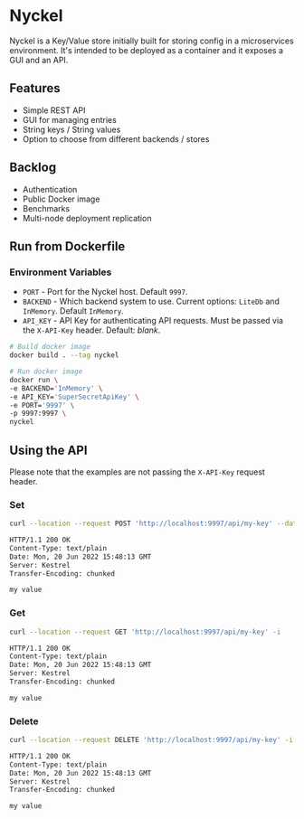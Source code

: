 # Nyckel

Nyckel is a Key/Value store initially built for storing config in a microservices environment. It's intended to be deployed as a container and it exposes a GUI and an API.

## Features

- Simple REST API
- GUI for managing entries
- String keys / String values
- Option to choose from different backends / stores

## Backlog

- Authentication
- Public Docker image
- Benchmarks
- Multi-node deployment replication

## Run from Dockerfile

### Environment Variables

- `PORT` - Port for the Nyckel host. Default `9997`.
- `BACKEND` - Which backend system to use. Current options: `LiteDb` and `InMemory`. Default `InMemory`.
- `API_KEY` - API Key for authenticating API requests. Must be passed via the `X-API-Key` header. Default: _blank_.

```bash
# Build docker image
docker build . --tag nyckel

# Run docker image
docker run \
-e BACKEND='InMemory' \
-e API_KEY='SuperSecretApiKey' \
-e PORT='9997' \
-p 9997:9997 \
nyckel
```

## Using the API

Please note that the examples are not passing the `X-API-Key` request header.

### Set

```bash
curl --location --request POST 'http://localhost:9997/api/my-key' --data-raw 'my value' -i

HTTP/1.1 200 OK
Content-Type: text/plain
Date: Mon, 20 Jun 2022 15:48:13 GMT
Server: Kestrel
Transfer-Encoding: chunked

my value
```

### Get

```bash
curl --location --request GET 'http://localhost:9997/api/my-key' -i

HTTP/1.1 200 OK
Content-Type: text/plain
Date: Mon, 20 Jun 2022 15:48:13 GMT
Server: Kestrel
Transfer-Encoding: chunked

my value
```

### Delete

```bash
curl --location --request DELETE 'http://localhost:9997/api/my-key' -i

HTTP/1.1 200 OK
Content-Type: text/plain
Date: Mon, 20 Jun 2022 15:48:13 GMT
Server: Kestrel
Transfer-Encoding: chunked

my value
```
